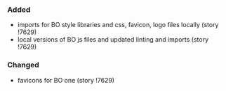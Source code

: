 ### Added

- imports for BO style libraries and css, favicon, logo files locally (story !7629)
- local versions of BO js files and updated linting and imports (story !7629)

### Changed

- favicons for BO one (story !7629)
